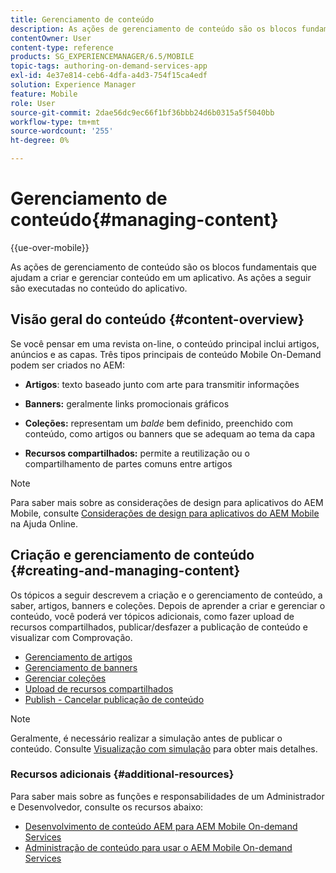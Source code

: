 ```yaml
---
title: Gerenciamento de conteúdo
description: As ações de gerenciamento de conteúdo são os blocos fundamentais que ajudam a criar e gerenciar conteúdo em um aplicativo. Siga esta página para saber mais.
contentOwner: User
content-type: reference
products: SG_EXPERIENCEMANAGER/6.5/MOBILE
topic-tags: authoring-on-demand-services-app
exl-id: 4e37e814-ceb6-4dfa-a4d3-754f15ca4edf
solution: Experience Manager
feature: Mobile
role: User
source-git-commit: 2dae56dc9ec66f1bf36bbb24d6b0315a5f5040bb
workflow-type: tm+mt
source-wordcount: '255'
ht-degree: 0%

---
```


# Gerenciamento de conteúdo{#managing-content}

{{ue-over-mobile}}

As ações de gerenciamento de conteúdo são os blocos fundamentais que ajudam a criar e gerenciar conteúdo em um aplicativo. As ações a seguir são executadas no conteúdo do aplicativo.

## Visão geral do conteúdo {#content-overview}

Se você pensar em uma revista on-line, o conteúdo principal inclui artigos, anúncios e as capas. Três tipos principais de conteúdo Mobile On-Demand podem ser criados no AEM:

* **Artigos**: texto baseado junto com arte para transmitir informações
* **Banners:** geralmente links promocionais gráficos
* **Coleções:** representam um *balde* bem definido, preenchido com conteúdo, como artigos ou banners que se adequam ao tema da capa

* **Recursos compartilhados:** permite a reutilização ou o compartilhamento de partes comuns entre artigos

>[!NOTE]
>
>Para saber mais sobre as considerações de design para aplicativos do AEM Mobile, consulte [Considerações de design para aplicativos do AEM Mobile](https://helpx.adobe.com/br/digital-publishing-solution/help/design-app.html) na Ajuda Online.

## Criação e gerenciamento de conteúdo {#creating-and-managing-content}

Os tópicos a seguir descrevem a criação e o gerenciamento de conteúdo, a saber, artigos, banners e coleções. Depois de aprender a criar e gerenciar o conteúdo, você poderá ver tópicos adicionais, como fazer upload de recursos compartilhados, publicar/desfazer a publicação de conteúdo e visualizar com Comprovação.

* [Gerenciamento de artigos](/help/mobile/mobile-on-demand-managing-articles.md)
* [Gerenciamento de banners](/help/mobile/mobile-on-demand-managing-banners.md)
* [Gerenciar coleções](/help/mobile/mobile-on-demand-managing-collections.md)
* [Upload de recursos compartilhados](/help/mobile/mobile-on-demand-shared-resources.md)
* [Publish - Cancelar publicação de conteúdo](/help/mobile/mobile-on-demand-publishing-unpublishing.md)

>[!NOTE]
>
>Geralmente, é necessário realizar a simulação antes de publicar o conteúdo. Consulte [Visualização com simulação](/help/mobile/aem-mobile-manage-ondemand-services.md) para obter mais detalhes.

### Recursos adicionais {#additional-resources}

Para saber mais sobre as funções e responsabilidades de um Administrador e Desenvolvedor, consulte os recursos abaixo:

* [Desenvolvimento de conteúdo AEM para AEM Mobile On-demand Services](/help/mobile/aem-mobile-on-demand.md)
* [Administração de conteúdo para usar o AEM Mobile On-demand Services](/help/mobile/aem-mobile.md)
